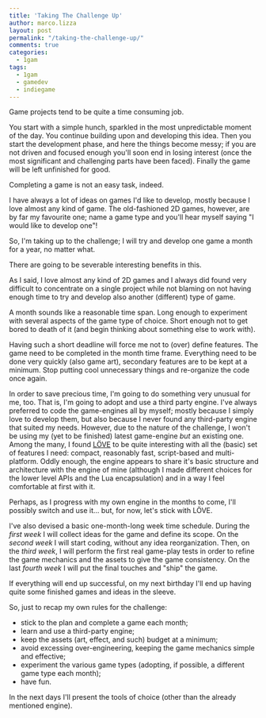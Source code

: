 ```yaml
---
title: 'Taking The Challenge Up'
author: marco.lizza
layout: post
permalink: "/taking-the-challenge-up/"
comments: true
categories: 
  - 1gam
tags: 
  - 1gam
  - gamedev
  - indiegame
---
```


Game projects tend to be quite a time consuming job.

You start with a simple hunch, sparkled in the most unpredictable moment of the day. You continue building upon and developing this idea. Then you start the development phase, and here the things become messy; if you are not driven and focused enough you'll soon end in losing interest (once the most significant and challenging parts have been faced). Finally the game will be left unfinished for good.

Completing a game is not an easy task, indeed.

I have always a lot of ideas on games I'd like to develop, mostly because I love almost any kind of game. The old-fashioned 2D games, however, are by far my favourite one; name a game type and you'll hear myself saying "I would like to develop one"!

So, I'm taking up to the challenge; I will try and develop one game a month for a year, no matter what.

There are going to be severable interesting benefits in this.

As I said, I love almost any kind of 2D games and I always did found very difficult to concentrate on a single project while not blaming on not having enough time to try and develop also another (different) type of game.

A month sounds like a reasonable time span. Long enough to experiment with several aspects of the game type of choice. Short enough not to get bored to death of it (and begin thinking about something else to work with).

Having such a short deadline will force me not to (over) define features. The game need to be completed in the month time frame. Everything need to be done very quickly (also game art), secondary features are to be kept at a minimum. Stop putting cool unnecessary things and re-organize the code once again.

In order to save precious time, I'm going to do something very unusual for me, too. That is, I'm going to adopt and use a third party engine. I've always preferred to code the game-engines all by myself; mostly because I simply love to develop them, but also because I never found any third-party engine that suited my needs. However, due to the nature of the challenge, I won't be using my (yet to be finished) latest game-engine *but* an existing one. Among the many, I found [L&Ouml;VE][1] to be quite interesting with all the (basic) set of features I need: compact, reasonably fast, script-based and multi-platform. Oddly enough, the engine appears to share it's basic structure and architecture with the engine of mine (although I made different choices for the lower level APIs and the Lua encapsulation) and in a way I feel comfortable at first with it.

Perhaps, as I progress with my own engine in the months to come, I'll possibly switch and use it... but, for now, let's stick with L&Ouml;VE.

I've also devised a basic one-month-long week time schedule. During the *first week* I will collect ideas for the game and define its scope. On the *second week* I will start coding, without any idea reorganization. Then, on the *third week*, I will perform the first real game-play tests in order to refine the game mechanics and the assets to give the game consistency. On the last *fourth week* I will put the final touches and "ship" the game.

If everything will end up successful, on my next birthday I'll end up having quite some finished games and ideas in the sleeve.

So, just to recap my own rules for the challenge:

 * stick to the plan and complete a game each month;
 * learn and use a third-party engine;
 * keep the assets (art, effect, and such) budget at a minimum;
 * avoid excessing over-engineering, keeping the game mechanics simple and effective;
 * experiment the various game types (adopting, if possible, a different game type each month);
 * have fun.

In the next days I'll present the tools of choice (other than the already mentioned engine).

  [1]: http://love2d.org "L&Ouml;VE"